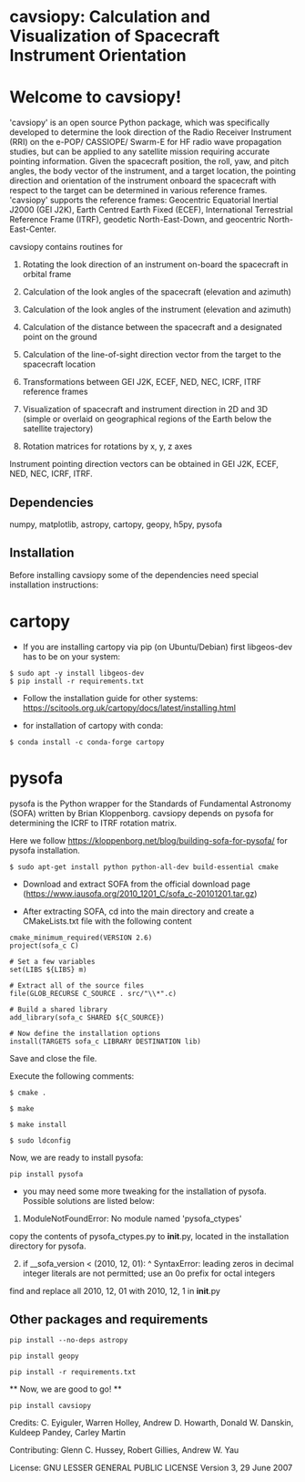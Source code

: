 # cavsiopy: Calculation and Visualization of Spacecraft Instrument Orientation

Welcome to cavsiopy!
====================================
'cavsiopy' is an open source Python package, which was specifically developed to determine the look direction of the Radio Receiver Instrument (RRI) on the e-POP/ CASSIOPE/ Swarm-E for HF radio wave propagation studies, but can be applied to any satellite mission requiring accurate pointing information. Given the spacecraft position, the roll, yaw, and pitch angles, the body vector of the instrument, and a target location, the pointing direction and orientation of the instrument onboard the spacecraft with respect to the target can be determined in various reference frames. 'cavsiopy' supports the reference frames: Geocentric Equatorial Inertial J2000 (GEI J2K), Earth Centred Earth Fixed (ECEF), International Terrestrial Reference Frame (ITRF), geodetic North-East-Down, and geocentric North-East-Center. 

cavsiopy contains routines for 

1. Rotating the look direction of an instrument on-board the spacecraft in orbital frame 

2. Calculation of the look angles of the spacecraft (elevation and azimuth) 

3. Calculation of the look angles of the instrument (elevation and azimuth) 

4. Calculation of the distance between the spacecraft and a designated point on the ground 

5. Calculation of the line-of-sight direction vector from the target to the spacecraft location

6. Transformations between GEI J2K, ECEF, NED, NEC, ICRF, ITRF reference frames 

7. Visualization of spacecraft and instrument direction in 2D and 3D (simple or overlaid on geographical regions of the Earth below the satellite trajectory)

8. Rotation matrices for rotations by x, y, z axes

Instrument pointing direction vectors can be obtained in GEI J2K, ECEF, NED, NEC, ICRF, ITRF.

Dependencies
------------
numpy, matplotlib, astropy, cartopy, geopy, h5py, pysofa

Installation
------------
Before installing cavsiopy some of the dependencies need special installation instructions:

# cartopy

- If you are installing cartopy via pip (on Ubuntu/Debian) first libgeos-dev has to be on your system:

```
$ sudo apt -y install libgeos-dev
$ pip install -r requirements.txt
```

- Follow the installation guide for other systems: https://scitools.org.uk/cartopy/docs/latest/installing.html

- for installation of cartopy with conda:

```
$ conda install -c conda-forge cartopy
```
# pysofa

pysofa is the Python wrapper for the Standards of Fundamental Astronomy (SOFA) written by Brian Kloppenborg.
cavsiopy depends on pysofa for determining the ICRF to ITRF rotation matrix.

Here we follow <https://kloppenborg.net/blog/building-sofa-for-pysofa/> for pysofa installation.

```
$ sudo apt-get install python python-all-dev build-essential cmake
```
* Download and extract SOFA from the official download page (https://www.iausofa.org/2010_1201_C/sofa_c-20101201.tar.gz)

* After extracting SOFA, cd into the main directory and create a CMakeLists.txt file with the following content

```
cmake_minimum_required(VERSION 2.6)
project(sofa_c C)
	
# Set a few variables
set(LIBS ${LIBS} m)
	
# Extract all of the source files
file(GLOB_RECURSE C_SOURCE . src/"\\*".c)

# Build a shared library
add_library(sofa_c SHARED ${C_SOURCE})
	
# Now define the installation options
install(TARGETS sofa_c LIBRARY DESTINATION lib)
```
   
Save and close the file.

Execute the following comments:

```
$ cmake .

$ make

$ make install

$ sudo ldconfig
```
Now, we are ready to install pysofa:

```
pip install pysofa
```

* you may need some more tweaking for the installation of pysofa. Possible solutions are listed below:

1. ModuleNotFoundError: No module named 'pysofa_ctypes'

  copy the contents of pysofa_ctypes.py to __init__.py, located in the installation directory for pysofa.

2. if __sofa_version < (2010, 12, 01):
                                   ^
  SyntaxError: leading zeros in decimal integer literals are not permitted; use an 0o prefix for octal integers

  find and replace all 2010, 12, 01 with 2010, 12, 1 in __init__.py

Other packages and requirements
-------------------------------
```
pip install --no-deps astropy

pip install geopy

pip install -r requirements.txt
```
** Now, we are good to go! **

```
pip install cavsiopy
```

Credits: C. Eyiguler, Warren Holley, Andrew D. Howarth, Donald W. Danskin, Kuldeep Pandey, Carley Martin

Contributing: Glenn C. Hussey, Robert Gillies, Andrew W. Yau

License: GNU LESSER GENERAL PUBLIC LICENSE Version 3, 29 June 2007
